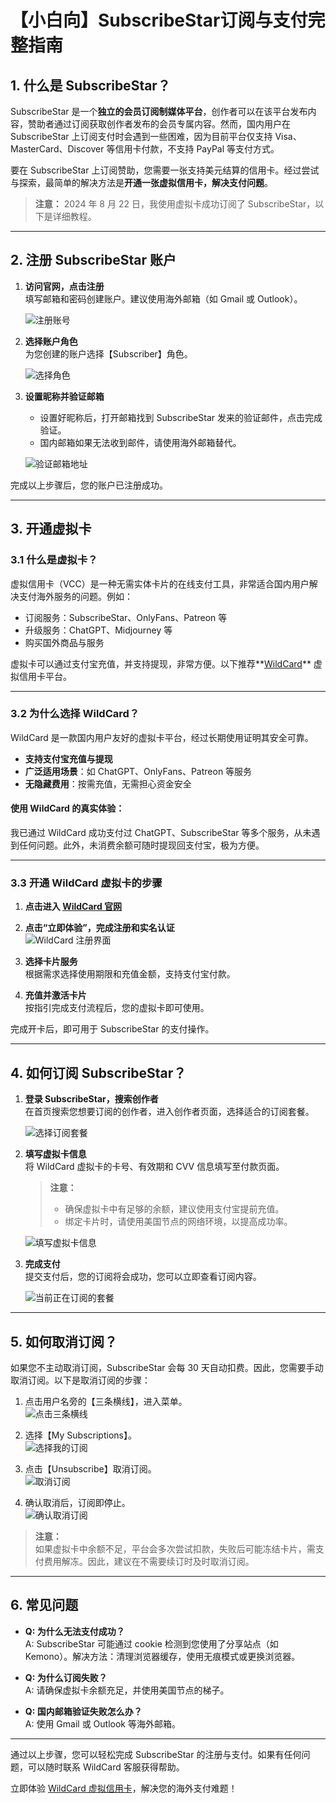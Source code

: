 # 【小白向】SubscribeStar订阅与支付完整指南

## 1. 什么是 SubscribeStar？

SubscribeStar 是一个**独立的会员订阅制媒体平台**，创作者可以在该平台发布内容，赞助者通过订阅获取创作者发布的会员专属内容。然而，国内用户在 SubscribeStar 上订阅支付时会遇到一些困难，因为目前平台仅支持 Visa、MasterCard、Discover 等信用卡付款，不支持 PayPal 等支付方式。

要在 SubscribeStar 上订阅赞助，您需要一张支持美元结算的信用卡。经过尝试与探索，最简单的解决方法是**开通一张虚拟信用卡，解决支付问题**。

> **注意：** 2024 年 8 月 22 日，我使用虚拟卡成功订阅了 SubscribeStar，以下是详细教程。

---

## 2. 注册 SubscribeStar 账户

1. **访问官网，点击注册**  
   填写邮箱和密码创建账户。建议使用海外邮箱（如 Gmail 或 Outlook）。  

   ![注册账号](https://jjdph.oss-cn-beijing.aliyuncs.com/202408221107346.png)

2. **选择账户角色**  
   为您创建的账户选择【Subscriber】角色。  

   ![选择角色](https://jjdph.oss-cn-beijing.aliyuncs.com/202408221110323.png)

3. **设置昵称并验证邮箱**  
   - 设置好昵称后，打开邮箱找到 SubscribeStar 发来的验证邮件，点击完成验证。  
   - 国内邮箱如果无法收到邮件，请使用海外邮箱替代。  

   ![验证邮箱地址](https://jjdph.oss-cn-beijing.aliyuncs.com/202408221112147.png)

完成以上步骤后，您的账户已注册成功。

---

## 3. 开通虚拟卡

### 3.1 什么是虚拟卡？

虚拟信用卡（VCC）是一种无需实体卡片的在线支付工具，非常适合国内用户解决支付海外服务的问题。例如：  
- 订阅服务：SubscribeStar、OnlyFans、Patreon 等  
- 升级服务：ChatGPT、Midjourney 等  
- 购买国外商品与服务  

虚拟卡可以通过支付宝充值，并支持提现，非常方便。以下推荐**[WildCard](https://bit.ly/bewildcard)** 虚拟信用卡平台。

---

### 3.2 为什么选择 WildCard？

WildCard 是一款国内用户友好的虚拟卡平台，经过长期使用证明其安全可靠。  
- **支持支付宝充值与提现**  
- **广泛适用场景**：如 ChatGPT、OnlyFans、Patreon 等服务  
- **无隐藏费用**：按需充值，无需担心资金安全  

#### 使用 WildCard 的真实体验：
我已通过 WildCard 成功支付过 ChatGPT、SubscribeStar 等多个服务，从未遇到任何问题。此外，未消费余额可随时提现回支付宝，极为方便。

---

### 3.3 开通 WildCard 虚拟卡的步骤

1. **点击进入 [WildCard 官网](https://bit.ly/bewildcard)**  
2. **点击“立即体验”，完成注册和实名认证**  
   ![WildCard 注册界面](https://jjdph.oss-cn-beijing.aliyuncs.com/202409021905592.png)  

3. **选择卡片服务**  
   根据需求选择使用期限和充值金额，支持支付宝付款。  

4. **充值并激活卡片**  
   按指引完成支付流程后，您的虚拟卡即可使用。  

完成开卡后，即可用于 SubscribeStar 的支付操作。

---

## 4. 如何订阅 SubscribeStar？

1. **登录 SubscribeStar，搜索创作者**  
   在首页搜索您想要订阅的创作者，进入创作者页面，选择适合的订阅套餐。  

   ![选择订阅套餐](https://jjdph.oss-cn-beijing.aliyuncs.com/202408221117700.png)

2. **填写虚拟卡信息**  
   将 WildCard 虚拟卡的卡号、有效期和 CVV 信息填写至付款页面。  

   > **注意：**  
   > - 确保虚拟卡中有足够的余额，建议使用支付宝提前充值。  
   > - 绑定卡片时，请使用美国节点的网络环境，以提高成功率。  

   ![填写虚拟卡信息](https://jjdph.oss-cn-beijing.aliyuncs.com/202408221141473.jpg)

3. **完成支付**  
   提交支付后，您的订阅将会成功，您可以立即查看订阅内容。  

   ![当前正在订阅的套餐](https://jjdph.oss-cn-beijing.aliyuncs.com/202408221245429.png)

---

## 5. 如何取消订阅？

如果您不主动取消订阅，SubscribeStar 会每 30 天自动扣费。因此，您需要手动取消订阅。以下是取消订阅的步骤：

1. 点击用户名旁的【三条横线】，进入菜单。  
   ![点击三条横线](https://jjdph.oss-cn-beijing.aliyuncs.com/202408221251793.png)

2. 选择【My Subscriptions】。  
   ![选择我的订阅](https://jjdph.oss-cn-beijing.aliyuncs.com/202408221259098.png)

3. 点击【Unsubscribe】取消订阅。  
   ![取消订阅](https://jjdph.oss-cn-beijing.aliyuncs.com/202408221301308.png)

4. 确认取消后，订阅即停止。  
   ![确认取消订阅](https://jjdph.oss-cn-beijing.aliyuncs.com/202408221305498.png)

> **注意：**  
> 如果虚拟卡中余额不足，平台会多次尝试扣款，失败后可能冻结卡片，需支付费用解冻。因此，建议在不需要续订时及时取消订阅。

---

## 6. 常见问题

- **Q: 为什么无法支付成功？**  
  A: SubscribeStar 可能通过 cookie 检测到您使用了分享站点（如 Kemono）。解决方法：清理浏览器缓存，使用无痕模式或更换浏览器。

- **Q: 为什么订阅失败？**  
  A: 请确保虚拟卡余额充足，并使用美国节点的梯子。

- **Q: 国内邮箱验证失败怎么办？**  
  A: 使用 Gmail 或 Outlook 等海外邮箱。

---

通过以上步骤，您可以轻松完成 SubscribeStar 的注册与支付。如果有任何问题，可以随时联系 WildCard 客服获得帮助。

立即体验 [WildCard 虚拟信用卡](https://bit.ly/bewildcard)，解决您的海外支付难题！
